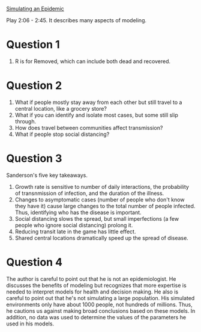 [Simulating an Epidemic](https://youtu.be/gxAaO2rsdIs)

Play 2:06 - 2:45. It describes many aspects of modeling.

# Question 1

1. R is for Removed, which can include both dead and recovered.

# Question 2

1. What if people mostly stay away from each other but still travel to a central location, like a grocery store?
2. What if you can identify and isolate most cases, but some still slip through.
3. How does travel between communities affect transmission?
4. What if people stop social distancing?

# Question 3

Sanderson's five key takeaways.

1. Growth rate is sensitive to number of daily interactions, the probability of transnmission of infection, and the duration of the illness.
2. Changes to asymptomatic cases (number of people who don't know they have it) cause large changes to the total number of people infected. Thus, identifying who has the disease is important.
3. Social distancing slows the spread, but small imperfections (a few people who ignore social distancing) prolong it.
4. Reducing transit late in the game has little effect.
5. Shared central locations dramatically speed up the spread of disease.

# Question 4

The author is careful to point out that he is not an epidemiologist. He discusses the benefits of modeling but recognizes that more expertise is needed to interpret models for health and decision making. He also is careful to point out that he's not simulating a large population. His simulated environments only have about 1000 people, not hundreds of millions. Thus, he cautions us against making broad conclusions based on these models. In addition, no data was used to determine the values of the parameters he used in his models.